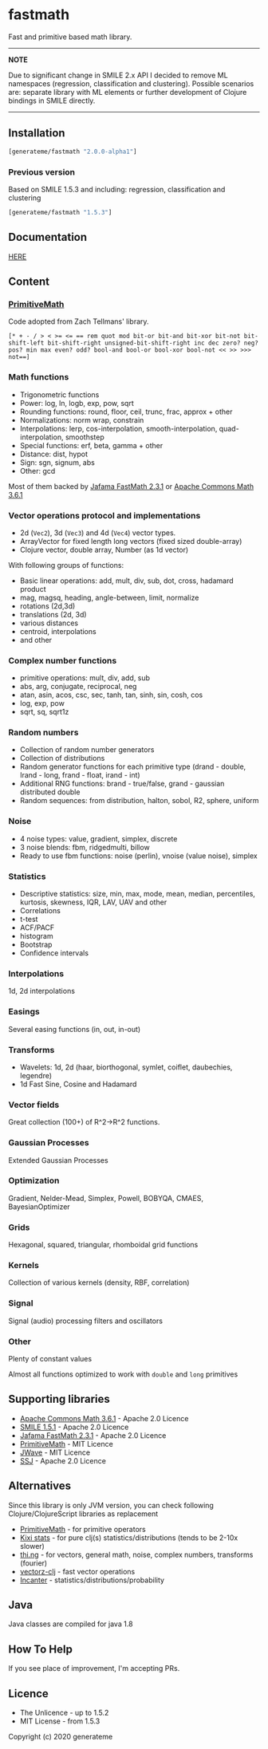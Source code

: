 # fastmath

Fast and primitive based math library.

---
**NOTE**

Due to significant change in SMILE 2.x API I decided to remove ML namespaces (regression, classification and clustering). Possible scenarios are: separate library with ML elements or further development of Clojure bindings in SMILE directly.

---

## Installation

```clojure
[generateme/fastmath "2.0.0-alpha1"]
```

### Previous version

Based on SMILE 1.5.3 and including: regression, classification and clustering

```clojure
[generateme/fastmath "1.5.3"]
```

## Documentation

[HERE](https://generateme.github.io/fastmath/index.html)

## Content

### [PrimitiveMath](https://github.com/ztellman/primitive-math)

Code adopted from Zach Tellmans' library.

```
[* + - / > < >= <= == rem quot mod bit-or bit-and bit-xor bit-not bit-shift-left bit-shift-right unsigned-bit-shift-right inc dec zero? neg? pos? min max even? odd? bool-and bool-or bool-xor bool-not << >> >>> not==]
```

### Math functions

* Trigonometric functions
* Power: log, ln, logb, exp, pow, sqrt
* Rounding functions: round, floor, ceil, trunc, frac, approx + other
* Normalizations: norm  wrap, constrain
* Interpolations: lerp, cos-interpolation, smooth-interpolation, quad-interpolation, smoothstep
* Special functions: erf, beta, gamma + other
* Distance: dist, hypot
* Sign: sgn, signum, abs
* Other: gcd

Most of them backed by [Jafama FastMath 2.3.1](https://github.com/jeffhain/jafama) or [Apache Commons Math 3.6.1](http://commons.apache.org/proper/commons-math/index.html)

### Vector operations protocol and implementations

* 2d (`Vec2`), 3d (`Vec3`) and 4d (`Vec4`) vector types.
* ArrayVector for fixed length long vectors (fixed sized double-array)
* Clojure vector, double array, Number (as 1d vector)

With following groups of functions:

* Basic linear operations: add, mult, div, sub, dot, cross, hadamard product
* mag, magsq, heading, angle-between, limit, normalize
* rotations (2d,3d)
* translations (2d, 3d)
* various distances
* centroid, interpolations
* and other

### Complex number functions

* primitive operations: mult, div, add, sub
* abs, arg, conjugate, reciprocal, neg
* atan, asin, acos, csc, sec, tanh, tan, sinh, sin, cosh, cos
* log, exp, pow
* sqrt, sq, sqrt1z

### Random numbers

* Collection of random number generators
* Collection of distributions
* Random generator functions for each primitive type (drand - double, lrand - long, frand - float, irand - int)
* Additional RNG functions: brand - true/false, grand - gaussian distributed double
* Random sequences: from distribution, halton, sobol, R2, sphere, uniform

### Noise

* 4 noise types: value, gradient, simplex, discrete
* 3 noise blends: fbm, ridgedmulti, billow
* Ready to use fbm functions: noise (perlin), vnoise (value noise), simplex

### Statistics

* Descriptive statistics: size, min, max, mode, mean, median, percentiles, kurtosis, skewness, IQR, LAV, UAV and other
* Correlations
* t-test
* ACF/PACF
* histogram
* Bootstrap
* Confidence intervals

### Interpolations

1d, 2d interpolations

### Easings

Several easing functions (in, out, in-out)

### Transforms

* Wavelets: 1d, 2d (haar, biorthogonal, symlet, coiflet, daubechies, legendre)
* 1d Fast Sine, Cosine and Hadamard

### Vector fields

Great collection (100+) of R^2->R^2 functions.

### Gaussian Processes

Extended Gaussian Processes

### Optimization

Gradient, Nelder-Mead, Simplex, Powell, BOBYQA, CMAES, BayesianOptimizer

### Grids

Hexagonal, squared, triangular, rhomboidal grid functions

### Kernels

Collection of various kernels (density, RBF, correlation)

### Signal

Signal (audio) processing filters and oscillators

### Other

Plenty of constant values

Almost all functions optimized to work with `double` and `long` primitives

## Supporting libraries

* [Apache Commons Math 3.6.1](http://commons.apache.org/proper/commons-math/index.html) - Apache 2.0 Licence
* [SMILE 1.5.1](http://haifengl.github.io/smile/) - Apache 2.0 Licence
* [Jafama FastMath 2.3.1](https://github.com/jeffhain/jafama) - Apache 2.0 Licence
* [PrimitiveMath](https://github.com/ztellman/primitive-math) - MIT Licence
* [JWave](https://github.com/cscheiblich/JWave/) - MIT Licence
* [SSJ](https://github.com/umontreal-simul/ssj) - Apache 2.0 Licence

## Alternatives

Since this library is only JVM version, you can check following Clojure/ClojureScript libraries as replacement

* [PrimitiveMath](https://github.com/ztellman/primitive-math) - for primitive operators
* [Kixi stats](https://github.com/MastodonC/kixi.stats) - for pure clj(s) statistics/distributions (tends to be 2-10x slower)
* [thi.ng](http://thi.ng/) - for vectors, general math, noise, complex numbers, transforms (fourier)
* [vectorz-clj](https://github.com/mikera/vectorz-clj) - fast vector operations
* [Incanter](https://github.com/incanter/incanter) - statistics/distributions/probability

## Java

Java classes are compiled for java 1.8

## How To Help

If you see place of improvement, I'm accepting PRs.

## Licence

* The Unlicence - up to 1.5.2
* MIT License - from 1.5.3

Copyright (c) 2020 generateme
